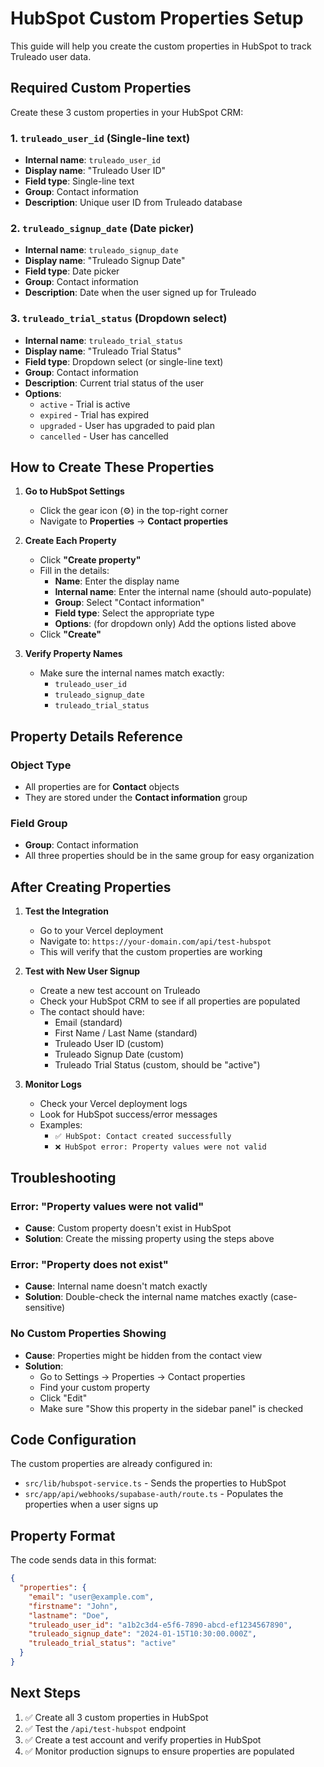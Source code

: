 # HubSpot Custom Properties Setup

This guide will help you create the custom properties in HubSpot to track Truleado user data.

## Required Custom Properties

Create these 3 custom properties in your HubSpot CRM:

### 1. `truleado_user_id` (Single-line text)
- **Internal name**: `truleado_user_id`
- **Display name**: "Truleado User ID"
- **Field type**: Single-line text
- **Group**: Contact information
- **Description**: Unique user ID from Truleado database

### 2. `truleado_signup_date` (Date picker)
- **Internal name**: `truleado_signup_date`
- **Display name**: "Truleado Signup Date"
- **Field type**: Date picker
- **Group**: Contact information
- **Description**: Date when the user signed up for Truleado

### 3. `truleado_trial_status` (Dropdown select)
- **Internal name**: `truleado_trial_status`
- **Display name**: "Truleado Trial Status"
- **Field type**: Dropdown select (or single-line text)
- **Group**: Contact information
- **Description**: Current trial status of the user
- **Options**:
  - `active` - Trial is active
  - `expired` - Trial has expired
  - `upgraded` - User has upgraded to paid plan
  - `cancelled` - User has cancelled

## How to Create These Properties

1. **Go to HubSpot Settings**
   - Click the gear icon (⚙️) in the top-right corner
   - Navigate to **Properties** → **Contact properties**

2. **Create Each Property**
   - Click **"Create property"**
   - Fill in the details:
     - **Name**: Enter the display name
     - **Internal name**: Enter the internal name (should auto-populate)
     - **Group**: Select "Contact information"
     - **Field type**: Select the appropriate type
     - **Options**: (for dropdown only) Add the options listed above
   - Click **"Create"**

3. **Verify Property Names**
   - Make sure the internal names match exactly:
     - `truleado_user_id`
     - `truleado_signup_date`
     - `truleado_trial_status`

## Property Details Reference

### Object Type
- All properties are for **Contact** objects
- They are stored under the **Contact information** group

### Field Group
- **Group**: Contact information
- All three properties should be in the same group for easy organization

## After Creating Properties

1. **Test the Integration**
   - Go to your Vercel deployment
   - Navigate to: `https://your-domain.com/api/test-hubspot`
   - This will verify that the custom properties are working

2. **Test with New User Signup**
   - Create a new test account on Truleado
   - Check your HubSpot CRM to see if all properties are populated
   - The contact should have:
     - Email (standard)
     - First Name / Last Name (standard)
     - Truleado User ID (custom)
     - Truleado Signup Date (custom)
     - Truleado Trial Status (custom, should be "active")

3. **Monitor Logs**
   - Check your Vercel deployment logs
   - Look for HubSpot success/error messages
   - Examples:
     - `✅ HubSpot: Contact created successfully`
     - `❌ HubSpot error: Property values were not valid`

## Troubleshooting

### Error: "Property values were not valid"
- **Cause**: Custom property doesn't exist in HubSpot
- **Solution**: Create the missing property using the steps above

### Error: "Property does not exist"
- **Cause**: Internal name doesn't match exactly
- **Solution**: Double-check the internal name matches exactly (case-sensitive)

### No Custom Properties Showing
- **Cause**: Properties might be hidden from the contact view
- **Solution**: 
  - Go to Settings → Properties → Contact properties
  - Find your custom property
  - Click "Edit"
  - Make sure "Show this property in the sidebar panel" is checked

## Code Configuration

The custom properties are already configured in:
- `src/lib/hubspot-service.ts` - Sends the properties to HubSpot
- `src/app/api/webhooks/supabase-auth/route.ts` - Populates the properties when a user signs up

## Property Format

The code sends data in this format:

```json
{
  "properties": {
    "email": "user@example.com",
    "firstname": "John",
    "lastname": "Doe",
    "truleado_user_id": "a1b2c3d4-e5f6-7890-abcd-ef1234567890",
    "truleado_signup_date": "2024-01-15T10:30:00.000Z",
    "truleado_trial_status": "active"
  }
}
```

## Next Steps

1. ✅ Create all 3 custom properties in HubSpot
2. ✅ Test the `/api/test-hubspot` endpoint
3. ✅ Create a test account and verify properties in HubSpot
4. ✅ Monitor production signups to ensure properties are populated


